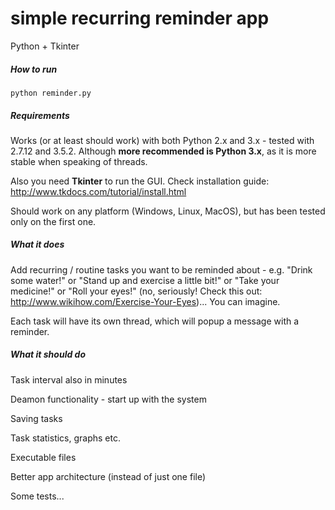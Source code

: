 # simple recurring reminder app

Python + Tkinter

##### How to run

```
python reminder.py
```

##### Requirements

Works (or at least should work) with both Python 2.x and 3.x - tested with 2.7.12 and 3.5.2. Although **more recommended is Python 3.x**, as it is more stable when speaking of threads.

Also you need **Tkinter** to run the GUI. Check installation guide: http://www.tkdocs.com/tutorial/install.html

Should work on any platform (Windows, Linux, MacOS), but has been tested only on the first one.

##### What it does

Add recurring / routine tasks you want to be reminded about - e.g. "Drink some water!" or "Stand up and exercise a little bit!" or "Take your medicine!" or "Roll your eyes!" (no, seriously! Check this out: http://www.wikihow.com/Exercise-Your-Eyes)... You can imagine.

Each task will have its own thread, which will popup a message with a reminder.

##### What it should do

Task interval also in minutes

Deamon functionality - start up with the system

Saving tasks

Task statistics, graphs etc.

Executable files

Better app architecture (instead of just one file)

Some tests...